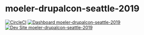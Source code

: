 # moeler-drupalcon-seattle-2019

[![CircleCI](https://circleci.com/gh/pantheon-training-org/moeler-drupalcon-seattle-2019.svg?style=shield)](https://circleci.com/gh/pantheon-training-org/moeler-drupalcon-seattle-2019)
[![Dashboard moeler-drupalcon-seattle-2019](https://img.shields.io/badge/dashboard-moeler_drupalcon_seattle_2019-yellow.svg)](https://dashboard.pantheon.io/sites/9cb011e4-0374-4fba-b79d-4e8a101897ba#dev/code)
[![Dev Site moeler-drupalcon-seattle-2019](https://img.shields.io/badge/site-moeler_drupalcon_seattle_2019-blue.svg)](http://dev-moeler-drupalcon-seattle-2019.pantheonsite.io/)